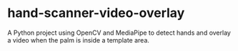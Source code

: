# hand-scanner-video-overlay
A Python project using OpenCV and MediaPipe to detect hands and overlay a video when the palm is inside a template area.

